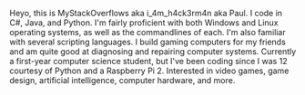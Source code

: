 Heyo, this is MyStackOverflows aka i_4m_h4ck3rm4n aka Paul.
I code in C#, Java, and Python. I'm fairly proficient with both Windows and Linux operating systems, as well as the commandlines of each. I'm also familiar with several scripting languages. I build gaming computers for my friends and am quite good at diagnosing and repairing computer systems.
Currently a first-year computer science student, but I've been coding since I was 12 courtesy of Python and a Raspberry Pi 2. Interested in video games, game design, artificial intelligence, computer hardware, and more.
